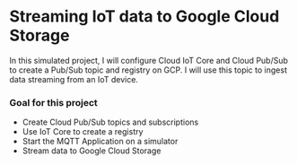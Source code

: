 # Streaming IoT data to Google Cloud Storage

In this simulated project, I will configure Cloud IoT Core and Cloud Pub/Sub to create a Pub/Sub topic and registry on GCP. I will use this topic to ingest data streaming from an IoT device.

### Goal for this project
- Create Cloud Pub/Sub topics and subscriptions
- Use IoT Core to create a registry
- Start the MQTT Application on a simulator
- Stream data to Google Cloud Storage

